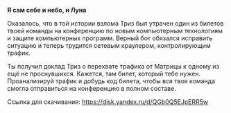 **Я сам себе и небо, и Луна**

Оказалось, что в той истории взлома Триз был утрачен один из билетов твоей команды на конференцию по новым компьютерным технологиям и защите компьютерных программ. Верный бот обязался исправить ситуацию и теперь трудится сетевым краулером, контролирующим трафик.

Ты получил доклад Триз о перехвате трафика от Матрицы к одному из ещё не проснувшихся. Кажется, там билет, который тебе нужен. Проанализируй трафик и добудь код билета, чтобы вся твоя команда смогла отправиться на конференцию в полном составе.


Ссылка для скачивания:
https://disk.yandex.ru/d/QGb0Q5EJpERR5w